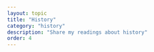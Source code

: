 ```yaml
---
layout: topic
title: "History"
category: "history"
description: "Share my readings about history"
order: 4
---
```

